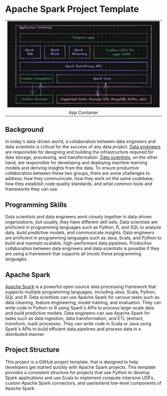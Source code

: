 # Apache Spark Project Template

<table width="256px">
  <tr>
    <td><img src="./docs/images/container.png"/></td>
  </tr>
  <tr><td align="center">App Container</td></tr>
</table>

## Background
In today's data-driven world, a collaboration between data engineers and data scientists is critical for the success of any data project. [Data engineers](https://en.wikipedia.org/wiki/Data_engineering) are responsible for designing and building the infrastructure required for data storage, processing, and transformation. [Data scientists](https://en.wikipedia.org/wiki/Data_science), on the other hand, are responsible for developing and deploying machine learning models and deriving insights from the data. To ensure productive collaboration between these two groups, there are some challenges to address: how they communicate, how they work on the same codebase, how they establish code quality standards, and what common tools and frameworks they can use.   

## Programming Skills
Data scientists and data engineers work closely together in data-driven organizations, but usually, they have different skill sets. Data scientists are proficient in programming languages such as Python, R, and SQL to analyze data, build predictive models, and communicate insights. Data engineers are proficient in programming languages such as Java, Scala, and Python to build and maintain scalable, high-performant data pipelines. Productive collaboration between data engineers and data scientists is possible if they are using a framework that supports all (most) these programming languages.


## Apache Spark
[Apache Spark](https://spark.apache.org/) is a powerful open-source data processing framework that supports multiple programming languages, including Java, Scala, Python, SQL and R. Data scientists can use Apache Spark for various tasks such as data cleaning, feature engineering, model training, and evaluation. They can write code in Python or R using Spark's APIs to process large-scale data and build predictive models. Data engineers can use Apache Spark for tasks such as data ingestion, data transformation, and ETL (extract, transform, load) processes. They can write code in Scala or Java using Spark's APIs to build efficient data pipelines and process data in a distributed manner.


## Project Structure
This project is a GitHub project template, that is designed to help developers get started quickly with Apache Spark projects. This template provides a consistent structure for projects that use Python to develop Spark applications and use Scala to implement compute-intensive UDFs, custom Apache Spark connectors, and use/extend low-level components of Apache Spark.




